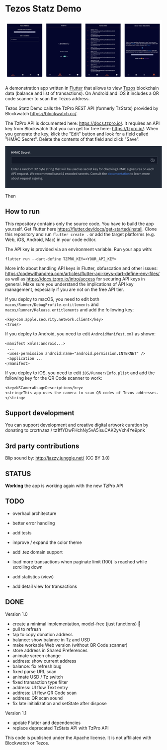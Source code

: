# Tezos Statz Demo

![](docs/ui.png)

A demonstration app written in [Flutter](https://flutter.dev/) that allows to view [Tezos](https://tezos.com/) blockchain data (balance and list of transactions). On Android and iOS it includes a QR code scanner to scan the Tezos address. 

Tezos Statz Demo calls the TzPro REST API (formerly TzStats) provided by Blockwatch https://blockwatch.cc/.

The TzPro API is documented here: https://docs.tzpro.io/. It requires an API key from Blockwatch that you can get for free here: https://tzpro.io/. When you generate the key, klick the "Edit" button and look for a field called "HMAC Secret". Delete the contents of that field and click "Save".

![](docs/hmac.png)

Then 

## How to run

This repository contains only the source code. You have to build the app yourself. Get Flutter here https://flutter.dev/docs/get-started/install. Clone this repository and run `flutter create .` or add the target platforms (e.g. Web, iOS, Android, Mac) in your code editor. 

The API key is provided via an environment variable. Run your app with:

```
flutter run --dart-define TZPRO_KEY=<YOUR_API_KEY>
```

More info about handling API keys in Flutter, obfuscation and other issues: https://codewithandrea.com/articles/flutter-api-keys-dart-define-env-files/ as well as https://docs.tzpro.io/intro/access for securing API keys in general. Make sure you understand the implications of API key management, especially if you are not on the free API tier.

If you deploy to macOS, you need to edit both `macos/Runner/DebugProfile.entitlements` and ` macos/Runner/Release.entitlements` and add the following key:

```
<key>com.apple.security.network.client</key>
<true/>
```

If you deploy to Android, you need to edit `AndroidManifest.xml` as shown:

```
<manifest xmlns:android...>
 ...
 <uses-permission android:name="android.permission.INTERNET" />
 <application ...
</manifest>
```

If you deploy to iOS, you need to edit `iOS/Runner/Info.plist` and add the following key for the QR Code scanner to work:

```
<key>NSCameraUsageDescription</key>
<string>This app uses the camera to scan QR codes of Tezos addresses.</string>
```

## Support development

You can support development and creative digital artwork curation by donating to crcrtn.tez / 
tz1ffYDwFHchNy5vA5isuCAK2yVxh4Ye9pnk 

## 3rd party contributions

Blip sound by: http://jazzy.junggle.net/ (CC BY 3.0)    

## STATUS

**Working** the app is working again with the new TzPro API

## TODO

- overhaul architecture
- better error handling
- add tests

- improve / expand the color theme
- add .tez domain support 
- load more transactions when paginate limit (100) is reached while scrolling down
- add statistics (view) 
- add detail view for transactions

## DONE

Version 1.0

- create a minimal implementation, model-free (just functions) 🤯
- pull to refresh
- tap to copy donation address  
- balance: show balance in Tz and USD
- make workable Web version (without QR Code scanner)
- store address in Shared Preferences
- animate screen change
- address: show current address
- balance: fix refresh bug
- fixed parse URL scan
- animate USD / Tz switch
- fixed transaction type filter
- address: UI flow Text entry
- address: UI flow QR Code scan
- address: QR scan sound
- fix late initialization and setState after dispose

Version 1.1

- update Flutter and dependencies
- replace deprecated TzStats API with TzPro API


This code is published under the Apache license. It is not affiliated with Blockwatch or Tezos. 
